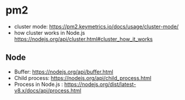 # pm2

- cluster mode: https://pm2.keymetrics.io/docs/usage/cluster-mode/
- how cluster works in Node.js https://nodejs.org/api/cluster.html#cluster_how_it_works


## Node

- Buffer: https://nodejs.org/api/buffer.html
- Child process: https://nodejs.org/api/child_process.html
- Process in Node.js : https://nodejs.org/dist/latest-v8.x/docs/api/process.html
